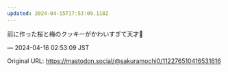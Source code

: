 ```yaml
---
updated: 2024-04-15T17:53:09.118Z
---
```


<p>前に作った桜と梅のクッキーがかわいすぎて天才🌸</p>

&mdash; 2024-04-16 02:53:09 JST

Original URL: https://mastodon.social/@sakuramochi0/112276510416531616
